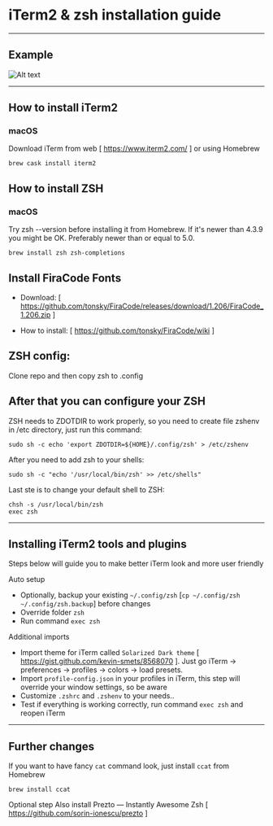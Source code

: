 # iTerm2 & zsh installation guide
---

## Example

![Alt text](/iterm-example.png?raw=true "Screenshot")

---

## How to install iTerm2
### macOS
Download iTerm from web [ https://www.iterm2.com/ ] or using Homebrew 
```
brew cask install iterm2
```

## How to install ZSH
### macOS
Try zsh --version before installing it from Homebrew. If it's newer than 4.3.9 you might be OK. Preferably newer than or equal to 5.0.
```
brew install zsh zsh-completions
```

## Install FiraCode Fonts
- Download: [ https://github.com/tonsky/FiraCode/releases/download/1.206/FiraCode_1.206.zip ]

- How to install: [ https://github.com/tonsky/FiraCode/wiki ]

## ZSH config:
Clone repo and then copy zsh to .config

## After that you can configure your ZSH
ZSH needs to ZDOTDIR to work properly, so you need to create file zshenv in /etc directory, just run this command:
```
sudo sh -c echo 'export ZDOTDIR=${HOME}/.config/zsh' > /etc/zshenv
```
After you need to add zsh to your shells:
```
sudo sh -c "echo '/usr/local/bin/zsh' >> /etc/shells"
```
Last ste is to change your default shell to ZSH:
```
chsh -s /usr/local/bin/zsh
exec zsh
```

---
## Installing iTerm2 tools and plugins
Steps below will guide you to make better iTerm look and more user friendly

Auto setup
* Optionally, backup your existing `~/.config/zsh` [`cp ~/.config/zsh ~/.config/zsh.backup`] before changes
* Override folder `zsh`
* Run command `exec zsh`

Additional imports
* Import theme for iTerm called `Solarized Dark theme` [ https://gist.github.com/kevin-smets/8568070 ]. Just go iTerm → preferences → profiles → colors → load presets.
* Import `profile-config.json` in your profiles in iTerm, this step will override your window settings, so be aware
* Customize `.zshrc` and `.zshenv` to your needs..
* Test if everything is working correctly, run command `exec zsh` and reopen iTerm

---
## Further changes

If you want to have fancy `cat` command look, just install `ccat` from Homebrew
```
brew install ccat
```

Optional step
Also install Prezto — Instantly Awesome Zsh [ https://github.com/sorin-ionescu/prezto ]
